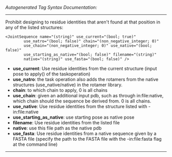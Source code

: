 _Autogenerated Tag Syntax Documentation:_

---
Prohibit designing to residue identities that aren't found at that position in any of the listed structures:

```
<JointSequence name="(string)" use_current="(bool; true)"
        use_natro="(bool; false)" chain="(non_negative_integer; 0)"
        use_chain="(non_negative_integer; 0)" use_native="(bool; false)"
        use_starting_as_native="(bool; false)" filename="(string)"
        native="(string)" use_fasta="(bool; false)" />
```

-   **use_current**: Use residue identities from the current structure (input pose to apply() of the taskoperation)
-   **use_natro**: the task operation also adds the rotamers from the native structures (use_native/native) in the rotamer library.
-   **chain**: to which chain to apply, 0 is all chains
-   **use_chain**: given an additional input pdb, such as through in:file:native, which chain should the sequence be derived from. 0 is all chains.
-   **use_native**: Use residue identities from the structure listed with -in:file:native
-   **use_starting_as_native**: use starting pose as native pose
-   **filename**: Use residue identities from the listed file
-   **native**: use this file path as the native pdb
-   **use_fasta**: Use residue identities from a native sequence given by a FASTA file (specify the path to the FASTA file with the -in:file:fasta flag at the command line)

---
